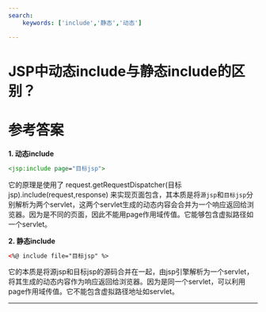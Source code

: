 ```yaml
---
search:
    keywords: ['include','静态','动态']

---
```



# JSP中动态include与静态include的区别？

# 参考答案

**1. 动态include**
```jsp
<jsp:include page="目标jsp">
```
它的原理是使用了 request.getRequestDispatcher(目标jsp).include(request,response) 来实现页面包含，其本质是将`源jsp`和`目标jsp`分别解析为两个servlet，这两个servlet生成的动态内容会合并为一个响应返回给浏览器。因为是不同的页面，因此不能用page作用域传值。它能够包含虚拟路径如一个servlet。


**2. 静态include**
```html
<%@ include file="目标jsp" %>
```
它的本质是将源jsp和目标jsp的源码合并在一起，由jsp引擎解析为一个servlet，将其生成的动态内容作为响应返回给浏览器。因为是同一个servlet，可以利用page作用域传值。它不能包含虚拟路径地址如servlet。

---
